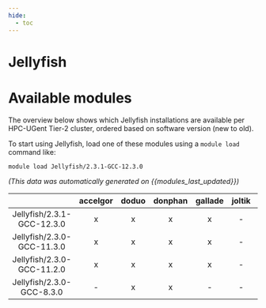 ```yaml
---
hide:
  - toc
---
```


Jellyfish
=========

# Available modules


The overview below shows which Jellyfish installations are available per HPC-UGent Tier-2 cluster, ordered based on software version (new to old).

To start using Jellyfish, load one of these modules using a `module load` command like:

```shell
module load Jellyfish/2.3.1-GCC-12.3.0
```

*(This data was automatically generated on {{modules_last_updated}})*  

| |accelgor|doduo|donphan|gallade|joltik|shinx|skitty|
| :---: | :---: | :---: | :---: | :---: | :---: | :---: | :---: |
|Jellyfish/2.3.1-GCC-12.3.0|x|x|x|x|-|x|x|
|Jellyfish/2.3.0-GCC-11.3.0|x|x|x|x|-|-|-|
|Jellyfish/2.3.0-GCC-11.2.0|x|x|x|x|-|-|-|
|Jellyfish/2.3.0-GCC-8.3.0|-|x|x|-|-|-|-|
